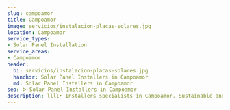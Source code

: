 ```yaml
---
slug: campoamor
title: Campoamor
image: servicios/instalacion-placas-solares.jpg
location: Campoamor
service_types:
- Solar Panel Installation
service_areas:
- Campoamor
header:
  bi: servicios/instalacion-placas-solares.jpg
  hanchor: Solar Panel Installers in Campoamor
  md: Solar Panel Installers in Campoamor
seo: ᐅ Solar Panel Installers in Campoamor
description: llll➤ Installers specialists in Campoamor. Sustainable and efficient solutions. Best techniques and competitive prices ✅ Contact us!
---
```

